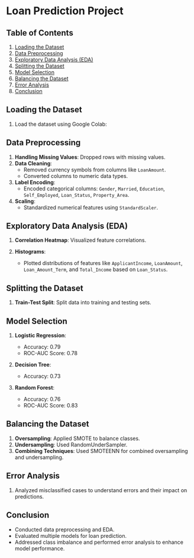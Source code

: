 # Loan Prediction Project

## Table of Contents

1. [Loading the Dataset](#loading-the-dataset)
2. [Data Preprocessing](#data-preprocessing)
3. [Exploratory Data Analysis (EDA)](#exploratory-data-analysis-eda)
4. [Splitting the Dataset](#splitting-the-dataset)
5. [Model Selection](#model-selection)
6. [Balancing the Dataset](#balancing-the-dataset)
7. [Error Analysis](#error-analysis)
8. [Conclusion](#conclusion)

## Loading the Dataset

1. Load the dataset using Google Colab:

## Data Preprocessing

1. **Handling Missing Values**: Dropped rows with missing values.
2. **Data Cleaning**: 
    - Removed currency symbols from columns like `LoanAmount`.
    - Converted columns to numeric data types.
3. **Label Encoding**:
    - Encoded categorical columns: `Gender`, `Married`, `Education`, `Self_Employed`, `Loan_Status`, `Property_Area`.
4. **Scaling**:
    - Standardized numerical features using `StandardScaler`.

## Exploratory Data Analysis (EDA)

1. **Correlation Heatmap**: Visualized feature correlations.

2. **Histograms**:
    - Plotted distributions of features like `ApplicantIncome`, `LoanAmount`, `Loan_Amount_Term`, and `Total_Income` based on `Loan_Status`.

## Splitting the Dataset

1. **Train-Test Split**: Split data into training and testing sets.

## Model Selection

1. **Logistic Regression**:
    - Accuracy: 0.79
    - ROC-AUC Score: 0.78

2. **Decision Tree**:
    - Accuracy: 0.73

3. **Random Forest**:
    - Accuracy: 0.76
    - ROC-AUC Score: 0.83

## Balancing the Dataset

1. **Oversampling**: Applied SMOTE to balance classes.
2. **Undersampling**: Used RandomUnderSampler.
3. **Combining Techniques**: Used SMOTEENN for combined oversampling and undersampling.

## Error Analysis

1. Analyzed misclassified cases to understand errors and their impact on predictions.

## Conclusion

- Conducted data preprocessing and EDA.
- Evaluated multiple models for loan prediction.
- Addressed class imbalance and performed error analysis to enhance model performance.

